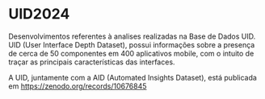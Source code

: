 # UID2024

Desenvolvimentos referentes à analises realizadas na Base de Dados UID. UID (User Interface Depth Dataset), possui informações sobre a presença de cerca de 50 componentes em 400 aplicativos mobile, com o intuito de traçar as principais características das interfaces.

A UID, juntamente com a AID (Automated Insights Dataset), está publicada em https://zenodo.org/records/10676845 
